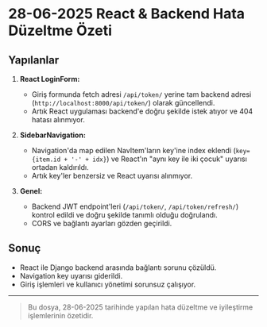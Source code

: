 # 28-06-2025 React & Backend Hata Düzeltme Özeti

## Yapılanlar

1. **React LoginForm:**
   - Giriş formunda fetch adresi `/api/token/` yerine tam backend adresi (`http://localhost:8000/api/token/`) olarak güncellendi.
   - Artık React uygulaması backend'e doğru şekilde istek atıyor ve 404 hatası alınmıyor.

2. **SidebarNavigation:**
   - Navigation'da map edilen NavItem'ların key'ine index eklendi (`key={item.id + '-' + idx}`) ve React'ın "aynı key ile iki çocuk" uyarısı ortadan kaldırıldı.
   - Artık key'ler benzersiz ve React uyarısı alınmıyor.

3. **Genel:**
   - Backend JWT endpoint'leri (`/api/token/`, `/api/token/refresh/`) kontrol edildi ve doğru şekilde tanımlı olduğu doğrulandı.
   - CORS ve bağlantı ayarları gözden geçirildi.

## Sonuç
- React ile Django backend arasında bağlantı sorunu çözüldü.
- Navigation key uyarısı giderildi.
- Giriş işlemleri ve kullanıcı yönetimi sorunsuz çalışıyor.

---

> Bu dosya, 28-06-2025 tarihinde yapılan hata düzeltme ve iyileştirme işlemlerinin özetidir.
